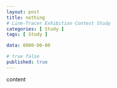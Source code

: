 ```yaml
---
layout: post
title: nothing
# Line-Tracer Exhibition Contest Study
categories: [ Study ]
tags: [ Study ]

data: 0000-00-00

# true false
published: true
---
```


content